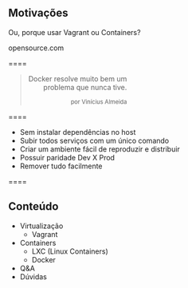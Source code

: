 <!-- .slide: data-background="img/motivation.jpg" -->

## Motivações

Ou, porque usar Vagrant ou Containers?

opensource.com <!-- .element: class="credits" -->

====
<!-- .slide: data-background="img/vini.jpg" data-background-size="50%" data-background-position="right" -->

<div style="width:100%; text-align: right;">
    <div style="width: 50%;">
        <blockquote style="padding-right: 1em">
            <p>Docker resolve muito bem um problema que nunca tive.</p>
            <small>por Vinícius Almeida</small>
        </blockquote>
    </div>
</div>

====

- Sem instalar dependências no host
- Subir todos serviços com um único comando
- Criar um ambiente fácil de reproduzir e distribuir
- Possuir paridade Dev X Prod
- Remover tudo facilmente

====

## Conteúdo

- Virtualização
    + Vagrant
- Containers
    + LXC (Linux Containers)
    + Docker
- Q&A
- Dúvidas
